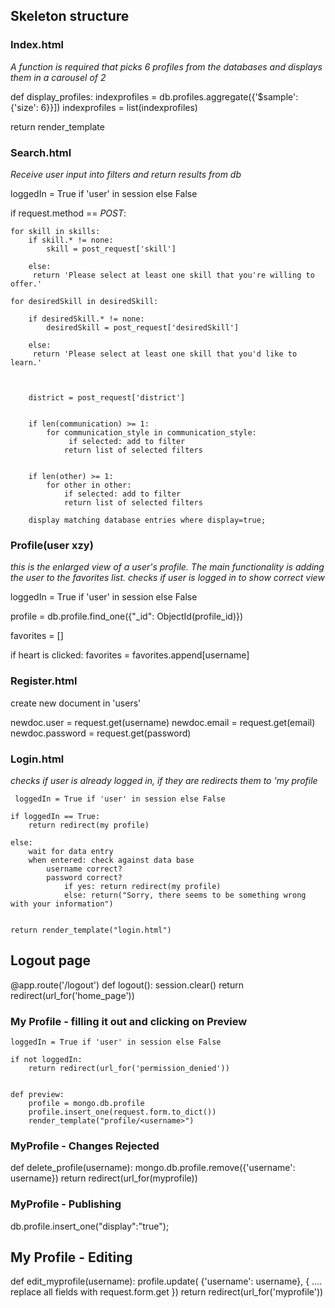 ## Skeleton structure


### Index.html

*A function is required that picks 6 profiles from the databases and displays them in a carousel of 2*

def display_profiles:
    indexprofiles = db.profiles.aggregate({'$sample': {'size': 6}}])
    indexprofiles = list(indexprofiles)

return render_template


### Search.html

*Receive user input into filters and return results from db*


 loggedIn = True if 'user' in session else False

if request.method == *POST*:


    for skill in skills:
        if skill.* != none:
            skill = post_request['skill']

        else:
         return 'Please select at least one skill that you're willing to offer.'

    for desiredSkill in desiredSkill:

        if desiredSkill.* != none:
            desiredSkill = post_request['desiredSkill']

        else:
         return 'Please select at least one skill that you'd like to learn.'    



        district = post_request['district']
        

        if len(communication) >= 1:
            for communication_style in communication_style:
                 if selected: add to filter
                return list of selected filters
        

        if len(other) >= 1:
            for other in other:
                if selected: add to filter
                return list of selected filters

        display matching database entries where display=true;

    
### Profile(user xzy)

*this is the enlarged view of a user's profile. The main functionality is adding the user to the favorites list.*
*checks if user is logged in to show correct view*

loggedIn = True if 'user' in session else False

profile = db.profile.find_one({"_id": ObjectId(profile_id)})

favorites = []

if heart is clicked:
    favorites = favorites.append[username]



### Register.html


create new document in 'users'


newdoc.user = request.get(username)
newdoc.email = request.get(email)
newdoc.password = request.get(password)



### Login.html

*checks if user is already logged in, if they are redirects them to 'my profile*

     loggedIn = True if 'user' in session else False

    if loggedIn == True:
        return redirect(my profile)

    else:
        wait for data entry
        when entered: check against data base
            username correct?
            password correct?
                if yes: return redirect(my profile)
                else: return("Sorry, there seems to be something wrong with your information")


    return render_template("login.html")


## Logout page

@app.route('/logout')
def logout():
    session.clear()
    return redirect(url_for('home_page'))


### My Profile - filling it out and clicking on Preview


    loggedIn = True if 'user' in session else False

    if not loggedIn:
        return redirect(url_for('permission_denied'))


    def preview:
        profile = mongo.db.profile
        profile.insert_one(request.form.to_dict())
        render_template("profile/<username>")


### MyProfile - Changes Rejected

def delete_profile(username):
    mongo.db.profile.remove({'username': username})
    return redirect(url_for(myprofile))



### MyProfile - Publishing


db.profile.insert_one("display":"true");


## My Profile - Editing

def edit_myprofile(username):
    profile.update( {'username': username},
    {
.... replace all fields with request.form.get
    })
    return redirect(url_for('myprofile'))


    


